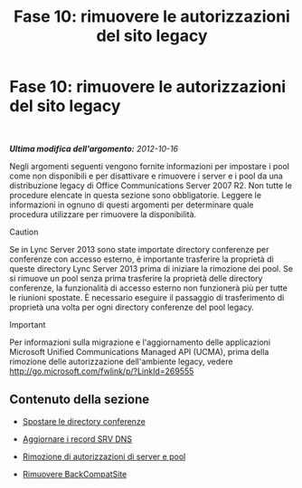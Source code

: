 ﻿---
title: 'Fase 10: rimuovere le autorizzazioni del sito legacy'
TOCTitle: 'Fase 10: rimuovere le autorizzazioni del sito legacy'
ms:assetid: d591a310-3b5c-4092-b19e-0349616e40df
ms:mtpsurl: https://technet.microsoft.com/it-it/library/JJ205300(v=OCS.15)
ms:contentKeyID: 49302093
ms.date: 08/24/2015
mtps_version: v=OCS.15
ms.translationtype: HT
---

# Fase 10: rimuovere le autorizzazioni del sito legacy

 

_**Ultima modifica dell'argomento:** 2012-10-16_

Negli argomenti seguenti vengono fornite informazioni per impostare i pool come non disponibili e per disattivare e rimuovere i server e i pool da una distribuzione legacy di Office Communications Server 2007 R2. Non tutte le procedure elencate in questa sezione sono obbligatorie. Leggere le informazioni in ognuno di questi argomenti per determinare quale procedura utilizzare per rimuovere la disponibilità.

> [!Caution]  
> Se in Lync Server 2013 sono state importate directory conferenze per conferenze con accesso esterno, è importante trasferire la proprietà di queste directory Lync Server 2013 prima di iniziare la rimozione dei pool. Se si rimuove un pool senza prima trasferire la proprietà delle directory conferenze, la funzionalità di accesso esterno non funzionerà più per tutte le riunioni spostate. È necessario eseguire il passaggio di trasferimento di proprietà una volta per ogni directory conferenze del pool legacy.

> [!important]  
> Per informazioni sulla migrazione e l'aggiornamento delle applicazioni Microsoft Unified Communications Managed API (UCMA), prima della rimozione delle autorizzazione dell'ambiente legacy, vedere <a href="http://go.microsoft.com/fwlink/p/?linkid=269555">http://go.microsoft.com/fwlink/p/?LinkId=269555</a>

## Contenuto della sezione

  - [Spostare le directory conferenze](move-conference-directories.md)

  - [Aggiornare i record SRV DNS](update-dns-srv-records_1.md)

  - [Rimozione di autorizzazioni di server e pool](decommissioning-servers-and-pools.md)

  - [Rimuovere BackCompatSite](remove-backcompatsite.md)

